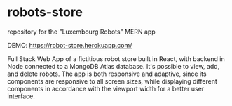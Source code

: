 # robots-store
repository for the "Luxembourg Robots" MERN app

DEMO: https://robot-store.herokuapp.com/

Full Stack Web App of a fictitious robot store built in React, with backend in Node connected to a MongoDB Atlas database. It's possible to view, add, and delete robots. The app is both responsive and adaptive, since its components are responsive to all screen sizes, while displaying different components in accordance with the viewport width for a better user interface.
